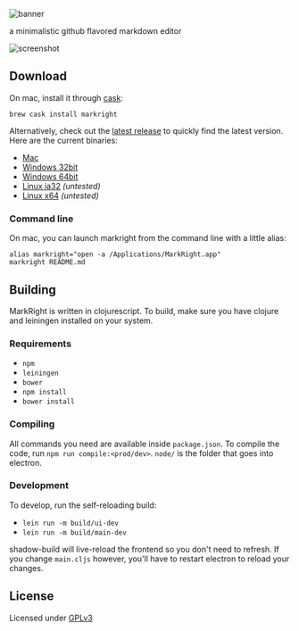 ![banner](https://raw.githubusercontent.com/dvcrn/dmedit/master/resources/markright-banner.png)

a minimalistic github flavored markdown editor

![screenshot](https://raw.githubusercontent.com/dvcrn/markright/master/resources/screenshot.png)

## Download

On mac, install it through [cask][8]:
```
brew cask install markright
```

Alternatively, check out the [latest release][1] to quickly find the latest version. 
Here are the current binaries: 

- [Mac][2]
- [Windows 32bit][3]
- [Windows 64bit][4]
- [Linux ia32][5] _(untested)_
- [Linux x64][6] _(untested)_

### Command line

On mac, you can launch markright from the command line with a little alias: 
```
alias markright="open -a /Applications/MarkRight.app"
markright README.md
```

## Building

MarkRight is written in clojurescript. To build, make sure you have clojure and leiningen installed on your system. 

### Requirements

- `npm`
- `leiningen`
- `bower`
- `npm install`
- `bower install`

### Compiling
All commands you need are available inside `package.json`. To compile the code, run `npm run compile:<prod/dev>`. `node/` is the folder that goes into electron.

### Development

To develop, run the self-reloading build:

- `lein run -m build/ui-dev`
- `lein run -m build/main-dev`

shadow-build will live-reload the frontend so you don't need to refresh. If you change `main.cljs` however, you'll have to restart electron to reload your changes.

## License

Licensed under [GPLv3][7]

[1]: https://github.com/dvcrn/markright/releases/latest/
[2]: https://github.com/dvcrn/markright/releases/download/0.1.6/MarkRight_Mac.dmg
[3]: https://github.com/dvcrn/markright/releases/download/0.1.6/MarkRight_Windows32.exe
[4]: https://github.com/dvcrn/markright/releases/download/0.1.6/MarkRight_Windows64.exe
[5]: https://github.com/dvcrn/markright/releases/download/0.1.6/MarkRight_Linux_ia32.zip
[6]: https://github.com/dvcrn/markright/releases/download/0.1.6/MarkRight_Linux_x64.zip
[7]: http://www.gnu.org/licenses/gpl-3.0.txt
[8]: http://caskroom.io/
